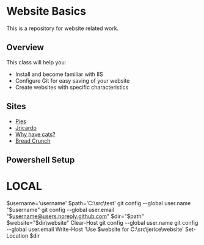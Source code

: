 # Website Basics
This is a repository for website related work.

## Overview
This class will help you:
* Install and become familiar with IIS
* Configure Git for easy saving of your website
* Create websites with specific characteristics

## Sites
* [Pies](https://buckeyehn.github.io/website/pie/)
* [Jricardo](https://buckeyehn.github.io/website/ricardo/)
* [Why have cats?](https://buckeyehn.github.io/website/cookie/)
* [Bread Crunch](https://buckeyehn.github.io/website/breadcrunch/)
## Powershell Setup
# LOCAL
$username='username'
$path='C:\src\test'
git config --global user.name "$username"
git config --global user.email "$username@users.noreply.github.com"
$dir="$path"
$website="$dir\website"
Clear-Host
git config --global user.name
git config --global user.email
Write-Host 'Use $website for C:\src\jerice\website'
Set-Location $dir
